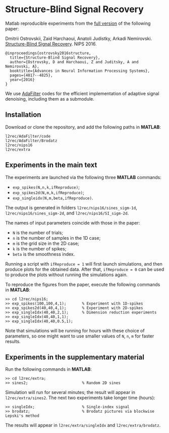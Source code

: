 # Structure-Blind Signal Recovery

Matlab reproducible experiments from the [full version](https://arxiv.org/abs/1607.05712) of the following paper:

Dmitrii Ostrovskii, Zaid Harchaoui, Anatoli Judistky, Arkadi Nemirovski. [Structure-Blind Signal Recovery](https://papers.nips.cc/paper/6063-structure-blind-signal-recovery.pdf). NIPS 2016.

```
@inproceedings{ostrovsky2016structure,
  title={Structure-Blind Signal Recovery},
  author={Ostrovsky, D and Harchaoui, Z and Juditsky, A and Nemirovski, A},
  booktitle={Advances in Neural Information Processing Systems},
  pages={4817--4825},
  year={2016}
}
```

We use [AdaFilter](https://github.com/ostrodmit/AdaFilter) codes for the efficient implementation of adaptive signal denoising, including them as a submodule.

## Installation

Download or clone the repository, and add the following paths in **MATLAB**: 
```
l2rec/AdaFilter/code
l2rec/AdaFilter/Brodatz
l2rec/nips16
l2rec/extra
```

## Experiments in the main text

The experiments are launched via the following three **MATLAB** commands: 
- ``exp_spikes(N,n,k,ifReproduce)``;
- ``exp_spikes2d(N,m,k,ifReproduce)``;
- ``exp_singleidx(N,m,beta,ifReproduce)``.

The output is generated in folders ``l2rec/nips16/sines_sigm-1d``, ``l2rec/nips16/sines_sigm-2d``, and ``l2rec/nips16/SI_sigm-2d``.

The names of input parameters coincide with those in the paper: 
- ``N`` is the number of trials; 
- ``n`` is the number of samples in the 1D case; 
- ``m`` is the grid size in the 2D case; 
- ``k`` is the number of spikes; 
- ``beta`` is the smoothness index. 

Running a script with ``ifReproduce = 1`` will first launch simulations, and then produce plots for the obtained data. 
After that, ``ifReproduce = 0`` can be used to produce the plots without running the simulations again.

To reproduce the figures from the paper, execute the following commands in **MATLAB**:
```
>> cd l2rec/nips16;
>> exp_spikes(100,100,4,1);       % Experiment with 1D-spikes
>> exp_spikes2d(40,40,4,1);       % Experiment with 2D-spikes
>> exp_singleIdx(40,40,2,1);      % Dimension reduction experiments
>> exp_singleIdx(40,40,1,1);
>> exp_singleIdx(40,40,0.5,1);
```
Note that simulations will be running for hours with these choice of parameters, so one might want to use smaller values of ``N``, ``n``, ``m`` for faster results.

## Experiments in the supplementary material

Run the following commands in **MATLAB**:
```
>> cd l2rec/extra;                
>> sines2;                        % Random 2D sines
```
Simulation will run for several minutes; the result will appear in ``l2rec/extra/sines2``.
The next two experiments take longer time (hours):
```
>> singleIdx;                     % Single-index signal
>> brodatz;                       % Brodatz pictures via blockwise Lepski's method
```
The results will appear in ``l2rec/extra/singleIdx`` and ``l2rec/extra/brodatz``.
